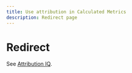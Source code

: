 ```yaml
---
title: Use attribution in Calculated Metrics
description: Redirect page
---
```


# Redirect

See [Attribution IQ](../c-panels/attribution/attribution.md).
